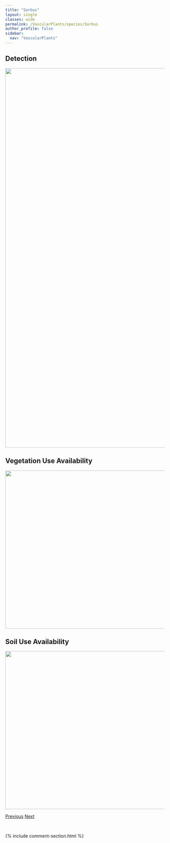 ```yaml
---
title: "Sorbus"
layout: single
classes: wide
permalink: /VascularPlants/species/Sorbus
author_profile: false
sidebar:
  nav: "VascularPlants"
---
```


<h2>Detection</h2>

<a href="https://drive.google.com/uc?export=view&id=1zUqtI9LRgzb3G6K1SpHLppqCKFiPuaPP">
<img src="https://drive.google.com/uc?export=view&id=1zUqtI9LRgzb3G6K1SpHLppqCKFiPuaPP" height = "1200" width = "800">
</a>


<h2>Vegetation Use Availability</h2>

<a href="https://drive.google.com/uc?export=view&id=1MpAgCVmNdkBiWa68qZiA6QwHCrR-7JA7">
<img src="https://drive.google.com/uc?export=view&id=1MpAgCVmNdkBiWa68qZiA6QwHCrR-7JA7" height = "500" width = "1000">
</a>


<h2>Soil Use Availability</h2>

<a href="https://drive.google.com/uc?export=view&id=1JoYhmUq_6hjsJnKaQs4ul5uASlceSTMq">
<img src="https://drive.google.com/uc?export=view&id=1JoYhmUq_6hjsJnKaQs4ul5uASlceSTMq" height = "500" width = "1000">
</a>


<a href="/DevelopmentWebsite/VascularPlants/species/SorbariaSorbifolia" class="pagination--pager" title="Sorbaria sorbifolia">Previous</a> <a href="/DevelopmentWebsite/VascularPlants/species/SorbusDecora" class="pagination--pager" title="Sorbus decora">Next</a>

<p>&nbsp;</p>

{% include comment-section.html %}
